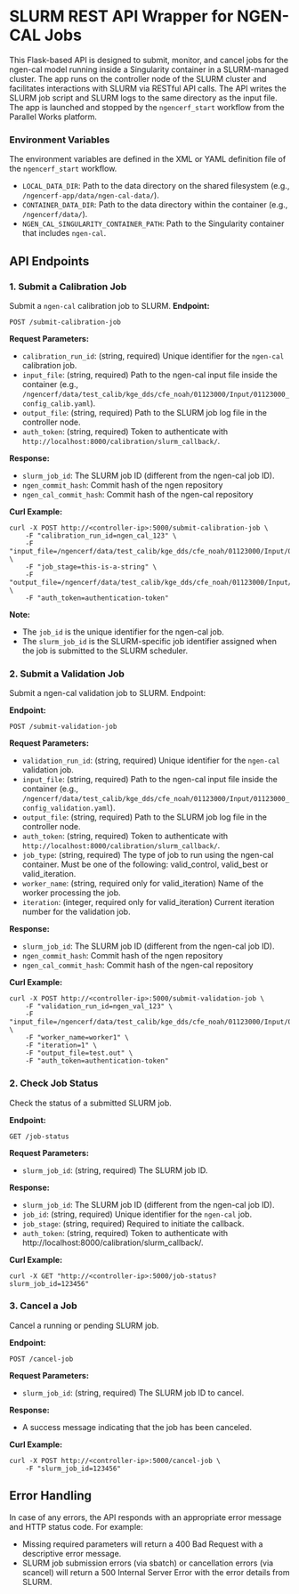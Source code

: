 # SLURM REST API Wrapper for NGEN-CAL Jobs
This Flask-based API is designed to submit, monitor, and cancel jobs for the ngen-cal model running inside a Singularity container in a SLURM-managed cluster. The app runs on the controller node of the SLURM cluster and facilitates interactions with SLURM via RESTful API calls. The API writes the SLURM job script and SLURM logs to the same directory as the input file. The app is launched and stopped by the `ngencerf_start` workflow from the Parallel Works platform.

### Environment Variables
The environment variables are defined in the XML or YAML definition file of the `ngencerf_start` workflow.
- `LOCAL_DATA_DIR`: Path to the data directory on the shared filesystem (e.g., `/ngencerf-app/data/ngen-cal-data/`).
- `CONTAINER_DATA_DIR`: Path to the data directory within the container (e.g., `/ngencerf/data/`).
- `NGEN_CAL_SINGULARITY_CONTAINER_PATH`: Path to the Singularity container that includes `ngen-cal`.

## API Endpoints
### 1. Submit a Calibration Job
Submit a `ngen-cal` calibration job to SLURM.
**Endpoint:** 
```
POST /submit-calibration-job
```
**Request Parameters:**
- `calibration_run_id`: (string, required) Unique identifier for the `ngen-cal` calibration job.
- `input_file`: (string, required) Path to the ngen-cal input file inside the container (e.g., `/ngencerf/data/test_calib/kge_dds/cfe_noah/01123000/Input/01123000_config_calib.yaml`).
- `output_file`: (string, required) Path to the SLURM job log file in the controller node.
- `auth_token`: (string, required) Token to authenticate with `http://localhost:8000/calibration/slurm_callback/`.

**Response:**
- `slurm_job_id`: The SLURM job ID (different from the ngen-cal job ID).
- `ngen_commit_hash`: Commit hash of the ngen repository
- `ngen_cal_commit_hash`: Commit hash of the ngen-cal repository

**Curl Example:**
```
curl -X POST http://<controller-ip>:5000/submit-calibration-job \
    -F "calibration_run_id=ngen_cal_123" \
    -F "input_file=/ngencerf/data/test_calib/kge_dds/cfe_noah/01123000/Input/01123000_config_calib.yaml" \
    -F "job_stage=this-is-a-string" \
    -F "output_file=/ngencerf/data/test_calib/kge_dds/cfe_noah/01123000/Input/01123000_config_stdout.out" \
    -F "auth_token=authentication-token"
```

**Note:**
- The `job_id` is the unique identifier for the ngen-cal job.
- The `slurm_job_id` is the SLURM-specific job identifier assigned when the job is submitted to the SLURM scheduler.


### 2. Submit a Validation Job
Submit a ngen-cal validation job to SLURM. Endpoint:

**Endpoint:** 
```
POST /submit-validation-job
```


**Request Parameters:**
- `validation_run_id`: (string, required) Unique identifier for the `ngen-cal` validation job.
- `input_file`: (string, required) Path to the ngen-cal input file inside the container (e.g., `/ngencerf/data/test_calib/kge_dds/cfe_noah/01123000/Input/01123000_config_validation.yaml`).
- `output_file`: (string, required) Path to the SLURM job log file in the controller node.
- `auth_token`: (string, required) Token to authenticate with `http://localhost:8000/calibration/slurm_callback/`.
- `job_type`: (string, required) The type of job to run using the ngen-cal container. Must be one of the following: valid_control, valid_best or valid_iteration.
- `worker_name`: (string, required only for valid_iteration) Name of the worker processing the job.
- `iteration`: (integer, required only for valid_iteration) Current iteration number for the validation job.

**Response:**
- `slurm_job_id`: The SLURM job ID (different from the ngen-cal job ID).
- `ngen_commit_hash`: Commit hash of the ngen repository
- `ngen_cal_commit_hash`: Commit hash of the ngen-cal repository

**Curl Example:**
```
curl -X POST http://<controller-ip>:5000/submit-validation-job \
    -F "validation_run_id=ngen_val_123" \
    -F "input_file=/ngencerf/data/test_calib/kge_dds/cfe_noah/01123000/Input/01123000_config_validation.yaml" \
    -F "worker_name=worker1" \
    -F "iteration=1" \
    -F "output_file=test.out" \
    -F "auth_token=authentication-token"
```

### 2. Check Job Status
Check the status of a submitted SLURM job.

**Endpoint:** 
```
GET /job-status
```
**Request Parameters:**
- `slurm_job_id`: (string, required) The SLURM job ID.

**Response:**
- `slurm_job_id`: The SLURM job ID (different from the ngen-cal job ID).
- `job_id`: (string, required) Unique identifier for the `ngen-cal` job.
- `job_stage`: (string, required) Required to initiate the callback.
- `auth_token`: (string, required) Token to authenticate with http://localhost:8000/calibration/slurm_callback/.

**Curl Example:**
```
curl -X GET "http://<controller-ip>:5000/job-status?slurm_job_id=123456"
```

### 3. Cancel a Job
Cancel a running or pending SLURM job.

**Endpoint:** 
```
POST /cancel-job
```
**Request Parameters:**
- `slurm_job_id`: (string, required) The SLURM job ID to cancel.

**Response:**
- A success message indicating that the job has been canceled.

**Curl Example:**
```
curl -X POST http://<controller-ip>:5000/cancel-job \
    -F "slurm_job_id=123456" 
```

## Error Handling
In case of any errors, the API responds with an appropriate error message and HTTP status code. For example:

- Missing required parameters will return a 400 Bad Request with a descriptive error message.
- SLURM job submission errors (via sbatch) or cancellation errors (via scancel) will return a 500 Internal Server Error with the error details from SLURM.


